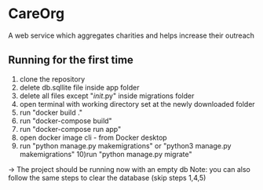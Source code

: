 # CareOrg
A web service which aggregates charities and helps increase their outreach

## Running for the first time

1) clone the repository
2) delete db.sqllite file inside app folder
3) delete all files except "_init_.py" inside migrations folder
4) open terminal with working directory set at the newly downloaded folder
5) run "docker build ."
6) run "docker-compose build"
7) run "docker-compose run app"
8) open docker image cli - from Docker desktop
9) run "python manage.py makemigrations" or "python3 manage.py makemigrations"
10)run "python manage.py migrate"

-> The project should be running now with an empty db
Note: you can also follow the same steps to clear the database (skip steps 1,4,5)
